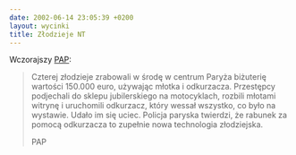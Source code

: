 ```yaml
---
date: 2002-06-14 23:05:39 +0200
layout: wycinki
title: Złodzieje NT
---
```


Wczorajszy [PAP](http://dziennik.pap.pl/ 'Dziennik Polskiej Agencji Prasowej'):

> Czterej złodzieje zrabowali w środę w centrum Paryża biżuterię wartości 150.000 euro, używając młotka i odkurzacza. Przestępcy podjechali do sklepu jubilerskiego na motocyklach, rozbili młotami witrynę i uruchomili odkurzacz, który wessał wszystko, co było na wystawie. Udało im się uciec. Policja paryska twierdzi, że rabunek za pomocą odkurzacza to zupełnie nowa technologia złodziejska.
>
> PAP

